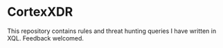 # CortexXDR
This repository contains rules and threat hunting queries I have written in XQL. Feedback welcomed. 

